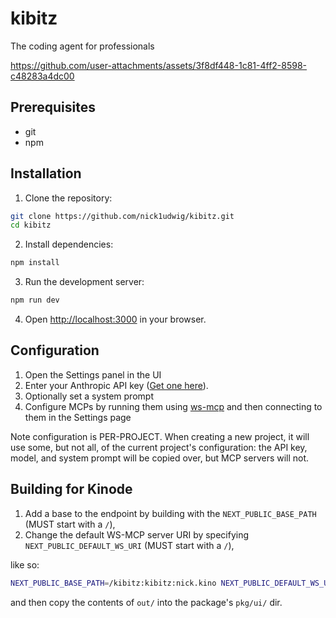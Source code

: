 # kibitz

The coding agent for professionals

https://github.com/user-attachments/assets/3f8df448-1c81-4ff2-8598-c48283a4dc00

## Prerequisites

* git
* npm

## Installation

1. Clone the repository:
```bash
git clone https://github.com/nick1udwig/kibitz.git
cd kibitz
```

2. Install dependencies:
```bash
npm install
```

3. Run the development server:
```bash
npm run dev
```

4. Open [http://localhost:3000](http://localhost:3000) in your browser.

## Configuration

1. Open the Settings panel in the UI
2. Enter your Anthropic API key ([Get one here](https://console.anthropic.com/)).
3. Optionally set a system prompt
4. Configure MCPs by running them using [ws-mcp](https://github.com/nick1udwig/ws-mcp) and then connecting to them in the Settings page

Note configuration is PER-PROJECT.
When creating a new project, it will use some, but not all, of the current project's configuration: the API key, model, and system prompt will be copied over, but MCP servers will not.

## Building for Kinode

1. Add a base to the endpoint by building with the `NEXT_PUBLIC_BASE_PATH` (MUST start with a `/`),
2. Change the default WS-MCP server URI by specifying `NEXT_PUBLIC_DEFAULT_WS_URI` (MUST start with a `/`),

like so:
```bash
NEXT_PUBLIC_BASE_PATH=/kibitz:kibitz:nick.kino NEXT_PUBLIC_DEFAULT_WS_URI=/fwd-ws:kibitz:nick.kino npm run build
```

and then copy the contents of `out/` into the package's `pkg/ui/` dir.